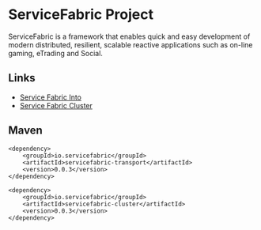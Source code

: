 # ServiceFabric Project

ServiceFabric is a framework that enables quick and easy development of modern distributed, resilient, scalable reactive applications such as on-line gaming, eTrading and Social.

## Links

* [Service Fabric Into](http://servicefabric.io/)
* [Service Fabric Cluster](http://servicefabric.io/Cluster.html)

## Maven

``` maven
<dependency>
	<groupId>io.servicefabric</groupId>
	<artifactId>servicefabric-transport</artifactId>
	<version>0.0.3</version>
</dependency>
```

``` maven
<dependency>
	<groupId>io.servicefabric</groupId>
	<artifactId>servicefabric-cluster</artifactId>
	<version>0.0.3</version>
</dependency>
```
